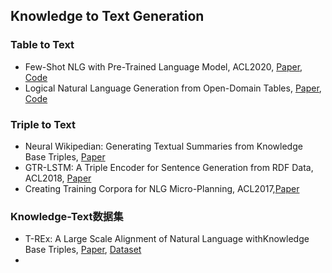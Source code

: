 ## Knowledge to Text Generation

### Table to Text
* Few-Shot NLG with Pre-Trained Language Model, ACL2020, [Paper](https://arxiv.org/abs/1904.09521), [Code](https://github.com/pvougiou/Neural-Wikipedian)
* Logical Natural Language Generation from Open-Domain Tables, [Paper](https://arxiv.org/abs/2004.10404), [Code](https://github.com/wenhuchen/LogicNLG)

### Triple to Text
* Neural Wikipedian: Generating Textual Summaries from Knowledge Base Triples, [Paper](https://arxiv.org/abs/1711.00155)
* GTR-LSTM: A Triple Encoder for Sentence Generation from RDF Data, ACL2018, [Paper](https://www.aclweb.org/anthology/P18-1151.pdf)
* Creating Training Corpora for NLG Micro-Planning, ACL2017,[Paper](https://www.aclweb.org/anthology/P17-1017.pdf)

### Knowledge-Text数据集
* T-REx: A Large Scale Alignment of Natural Language withKnowledge Base Triples, [Paper](https://www.aclweb.org/anthology/L18-1544.pdf), [Dataset](https://w3id.org/t-rex)
* 
